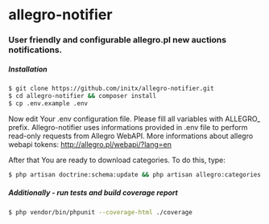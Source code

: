 # allegro-notifier
### User friendly and configurable allegro.pl new auctions notifications. 

##### Installation
```sh
$ git clone https://github.com/initx/allegro-notifier.git
$ cd allegro-notifier && composer install
$ cp .env.example .env
```
Now edit Your .env configuration file. Please fill all variables with ALLEGRO_ prefix.
Allegro-notifier uses informations provided in .env file to perform read-only requests from Allegro WebAPI. 
More informations about allegro webapi tokens: http://allegro.pl/webapi/?lang=en

After that You are ready to download categories.
To do this, type:
```sh
$ php artisan doctrine:schema:update && php artisan allegro:categories:rebuild
```

##### Additionally - run tests and build coverage report
```sh
$ php vendor/bin/phpunit --coverage-html ./coverage
```